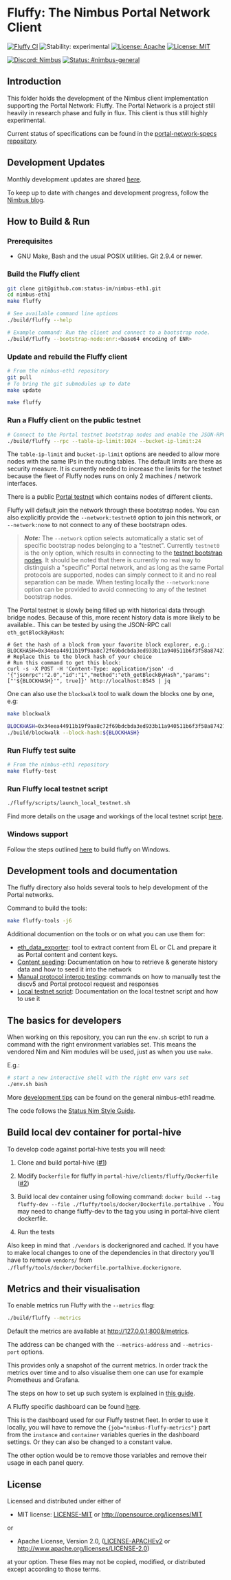 # Fluffy: The Nimbus Portal Network Client

[![Fluffy CI](https://github.com/status-im/nimbus-eth1/actions/workflows/fluffy.yml/badge.svg)](https://github.com/status-im/nimbus-eth1/actions/workflows/fluffy.yml)
![Stability: experimental](https://img.shields.io/badge/stability-experimental-orange.svg)
[![License: Apache](https://img.shields.io/badge/license-Apache%202.0-blue.svg)](https://opensource.org/licenses/Apache-2.0)
[![License: MIT](https://img.shields.io/badge/license-MIT-blue.svg)](https://opensource.org/licenses/MIT)

[![Discord: Nimbus](https://img.shields.io/badge/Discord-Nimbus-blue.svg)](https://discord.gg/XRxWahP)
[![Status: #nimbus-general](https://img.shields.io/badge/Status-nimbus--general-blue.svg)](https://join.status.im/nimbus-general)

## Introduction
This folder holds the development of the Nimbus client implementation supporting
the Portal Network: Fluffy. The Portal Network is a project still heavily in
research phase and fully in flux. This client is thus still highly experimental.

Current status of specifications can be found in the
[portal-network-specs repository](https://github.com/ethereum/portal-network-specs/blob/master/portal-network.md).


## Development Updates

Monthly development updates are shared
[here](https://hackmd.io/jRpxY4WBQJ-hnsKaPDYqTw).

To keep up to date with changes and development progress, follow the
[Nimbus blog](https://our.status.im/tag/nimbus/).

## How to Build & Run

### Prerequisites
- GNU Make, Bash and the usual POSIX utilities. Git 2.9.4 or newer.

### Build the Fluffy client
```bash
git clone git@github.com:status-im/nimbus-eth1.git
cd nimbus-eth1
make fluffy

# See available command line options
./build/fluffy --help

# Example command: Run the client and connect to a bootstrap node.
./build/fluffy --bootstrap-node:enr:<base64 encoding of ENR>
```

### Update and rebuild the Fluffy client
```bash
# From the nimbus-eth1 repository
git pull
# To bring the git submodules up to date
make update

make fluffy
```

### Run a Fluffy client on the public testnet

```bash
# Connect to the Portal testnet bootstrap nodes and enable the JSON-RPC APIs
./build/fluffy --rpc --table-ip-limit:1024 --bucket-ip-limit:24
```

The `table-ip-limit` and `bucket-ip-limit` options are needed to allow more
nodes with the same IPs in the routing tables. The default limits are there
as security measure. It is currently needed to increase the limits for the testnet
because the fleet of Fluffy nodes runs on only 2 machines / network interfaces.

There is a public [Portal testnet](https://github.com/ethereum/portal-network-specs/blob/master/testnet.md#portal-network-testnet)
which contains nodes of different clients.

Fluffy will default join the network through these bootstrap nodes.
You can also explicitly provide the `--network:testnet0` option to join this
network, or `--network:none` to not connect to any of these bootstrapn odes.

> **_Note:_** The `--network` option selects automatically a static set of
specific bootstrap nodes belonging to a "testnet". Currently `testnet0` is the
only option, which results in connecting to the
[testnet bootstrap nodes](https://github.com/ethereum/portal-network-specs/blob/master/testnet.md#bootnodes).
It should be noted that there is currently no real way to distinguish a "specific" Portal
network, and as long as the same Portal protocols are supported, nodes can
simply connect to it and no real separation can be made.
When testing locally the `--network:none` option can be provided to avoid
connecting to any of the testnet bootstrap nodes.

<!-- TODO: Update this once we have the headersWithProof type merged and data on the network -->

The Portal testnet is slowly being filled up with historical data through bridge nodes.
Because of this, more recent history data is more likely to be available.. This can
be tested by using the JSON-RPC call `eth_getBlockByHash`:
```
# Get the hash of a block from your favorite block explorer, e.g.:
BLOCKHASH=0x34eea44911b19f9aa8c72f69bdcbda3ed933b11a940511b6f3f58a87427231fb # Replace this to the block hash of your choice
# Run this command to get this block:
curl -s -X POST -H 'Content-Type: application/json' -d '{"jsonrpc":"2.0","id":"1","method":"eth_getBlockByHash","params":["'${BLOCKHASH}'", true]}' http://localhost:8545 | jq
```

One can also use the `blockwalk` tool to walk down the blocks one by one, e.g:
```bash
make blockwalk

BLOCKHASH=0x34eea44911b19f9aa8c72f69bdcbda3ed933b11a940511b6f3f58a87427231fb # Replace this to the block hash of your choice
./build/blockwalk --block-hash:${BLOCKHASH}
```

### Run Fluffy test suite
```bash
# From the nimbus-eth1 repository
make fluffy-test
```

### Run Fluffy local testnet script
```bash
./fluffy/scripts/launch_local_testnet.sh
```

Find more details on the usage and workings of the local testnet script
[here](./docs/local_testnet.md).

### Windows support

Follow the steps outlined [here](../README.md#windows) to build fluffy on Windows.


## Development tools and documentation

The fluffy directory also holds several tools to help development of the Portal
networks.

Command to build the tools:

```bash
make fluffy-tools -j6
```

Additional documention on the tools or on what you can use them for:

- [eth_data_exporter](./docs/eth_data_exporter.md): tool to extract content from
EL or CL and prepare it as Portal content and content keys.
- [Content seeding](./docs/content_seeding.md): Documentation on how to retrieve & generate history data and how to seed it into the network
- [Manual protocol interop testing](./docs/protocol_interop.md): commands on how to manually test the discv5 and Portal protocol request and responses
- [Local testnet script](./docs/local_testnet.md): Documentation on the local testnet script and how to use it


## The basics for developers

When working on this repository, you can run the `env.sh` script to run a
command with the right environment variables set. This means the vendored
Nim and Nim modules will be used, just as when you use `make`.

E.g.:

```bash
# start a new interactive shell with the right env vars set
./env.sh bash
```

More [development tips](../README.md#devel-tips)
can be found on the general nimbus-eth1 readme.

The code follows the
[Status Nim Style Guide](https://status-im.github.io/nim-style-guide/).


## Build local dev container for portal-hive

To develop code against portal-hive tests you will need:

1) Clone and build portal-hive ([#1](https://github.com/ethereum/portal-hive))

2) Modify `Dockerfile` for fluffy in `portal-hive/clients/fluffy/Dockerfile` ([#2](https://github.com/ethereum/portal-hive/blob/main/docs/overview.md#running-a-client-built-from-source))

3) Build local dev container using following command: ```docker build --tag fluffy-dev --file ./fluffy/tools/docker/Dockerfile.portalhive .``` You may need to change fluffy-dev to the tag you using in portal-hive client dockerfile.

4) Run the tests

Also keep in mind that `./vendors` is dockerignored and cached. If you have to make local changes to one of the dependencies in that directory you'll have to remove `vendors/` from `./fluffy/tools/docker/Dockerfile.portalhive.dockerignore`.


## Metrics and their visualisation

To enable metrics run Fluffy with the `--metrics` flag:
```bash
./build/fluffy --metrics
```
Default the metrics are available at http://127.0.0.1:8008/metrics.

The address can be changed with the `--metrics-address` and `--metrics-port` options.

This provides only a snapshot of the current metrics. In order track the metrics over
time and to also visualise them one can use for example Prometheus and Grafana.

The steps on how to set up such system is explained in [this guide](https://nimbus.guide/metrics-pretty-pictures.html#prometheus-and-grafana).

A Fluffy specific dashboard can be found [here](./grafana/fluffy_grafana_dashboard.json).

This is the dashboard used for our Fluffy testnet fleet.
In order to use it locally, you will have to remove the
`{job="nimbus-fluffy-metrics"}` part from the `instance` and `container`
variables queries in the dashboard settings. Or they can also be changed to a
constant value.

The other option would be to remove those variables and remove their usage in
each panel query.

## License

Licensed and distributed under either of

* MIT license: [LICENSE-MIT](../LICENSE-MIT) or http://opensource.org/licenses/MIT

or

* Apache License, Version 2.0, ([LICENSE-APACHEv2](../LICENSE-APACHEv2) or http://www.apache.org/licenses/LICENSE-2.0)

at your option. These files may not be copied, modified, or distributed except according to those terms.
